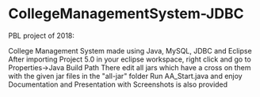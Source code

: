 # CollegeManagementSystem-JDBC

PBL project of 2018:

College Management System made using Java, MySQL, JDBC and Eclipse
After importing Project 5.0 in your eclipse workspace, right click and go to Properties->Java Build Path
There edit all jars which have a cross on them with the given jar files in the "all-jar" folder
Run AA_Start.java and enjoy
Documentation and Presentation with Screenshots is also provided
